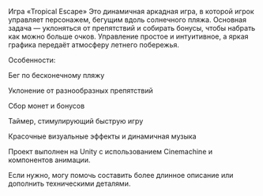Игра «Tropical Escape»
Это динамичная аркадная игра, в которой игрок управляет персонажем, бегущим вдоль солнечного пляжа. Основная задача — уклоняться от препятствий и собирать бонусы, чтобы набрать как можно больше очков. Управление простое и интуитивное, а яркая графика передаёт атмосферу летнего побережья.

Особенности:

Бег по бесконечному пляжу

Уклонение от разнообразных препятствий

Сбор монет и бонусов

Таймер, стимулирующий быструю игру

Красочные визуальные эффекты и динамичная музыка

Проект выполнен на Unity с использованием Cinemachine и компонентов анимации.

Если нужно, могу помочь составить более длинное описание или дополнить техническими деталями.
